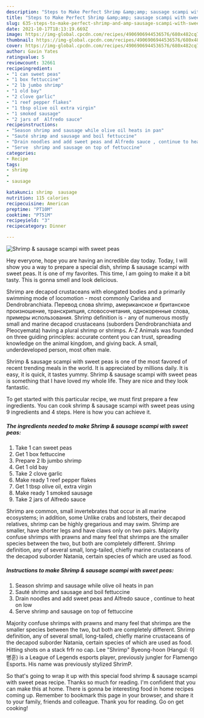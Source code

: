 ```yaml
---
description: "Steps to Make Perfect Shrimp &amp;amp; sausage scampi with sweet peas"
title: "Steps to Make Perfect Shrimp &amp;amp; sausage scampi with sweet peas"
slug: 635-steps-to-make-perfect-shrimp-and-amp-sausage-scampi-with-sweet-peas
date: 2021-10-17T18:13:19.669Z
image: https://img-global.cpcdn.com/recipes/4906906944536576/680x482cq70/shrimp-sausage-scampi-with-sweet-peas-recipe-main-photo.jpg
thumbnail: https://img-global.cpcdn.com/recipes/4906906944536576/680x482cq70/shrimp-sausage-scampi-with-sweet-peas-recipe-main-photo.jpg
cover: https://img-global.cpcdn.com/recipes/4906906944536576/680x482cq70/shrimp-sausage-scampi-with-sweet-peas-recipe-main-photo.jpg
author: Gavin Yates
ratingvalue: 5
reviewcount: 32661
recipeingredient:
- "1 can sweet peas"
- "1 box fettuccine"
- "2 lb jumbo shrimp"
- "1 old bay"
- "2 clove garlic"
- "1 reef pepper flakes"
- "1 tbsp olive oil extra virgin"
- "1 smoked sausage"
- "2 jars of  Alfredo sauce"
recipeinstructions:
- "Season shrimp and sausage while olive oil heats in pan"
- "Sauté shrimp and sausage and boil fettuccine"
- "Drain noodles and add sweet peas and Alfredo sauce , continue to heat on low"
- "Serve  shrimp and sausage on top of fettuccine"
categories:
- Recipe
tags:
- shrimp
- 
- sausage

katakunci: shrimp  sausage 
nutrition: 115 calories
recipecuisine: American
preptime: "PT10M"
cooktime: "PT51M"
recipeyield: "3"
recipecategory: Dinner

---
```



![Shrimp &amp; sausage scampi with sweet peas](https://img-global.cpcdn.com/recipes/4906906944536576/680x482cq70/shrimp-sausage-scampi-with-sweet-peas-recipe-main-photo.jpg)

Hey everyone, hope you are having an incredible day today. Today, I will show you a way to prepare a special dish, shrimp &amp; sausage scampi with sweet peas. It is one of my favorites. This time, I am going to make it a bit tasty. This is gonna smell and look delicious.

Shrimp are decapod crustaceans with elongated bodies and a primarily swimming mode of locomotion - most commonly Caridea and Dendrobranchiata. Перевод слова shrimp, американское и британское произношение, транскрипция, словосочетания, однокоренные слова, примеры использования. Shrimp definition is - any of numerous mostly small and marine decapod crustaceans (suborders Dendrobranchiata and Pleocyemata) having a plural shrimp or shrimps. A-Z Animals was founded on three guiding principles: accurate content you can trust, spreading knowledge on the animal kingdom, and giving back. A small, underdeveloped person, most often male.

Shrimp &amp; sausage scampi with sweet peas is one of the most favored of recent trending meals in the world. It is appreciated by millions daily. It is easy, it is quick, it tastes yummy. Shrimp &amp; sausage scampi with sweet peas is something that I have loved my whole life. They are nice and they look fantastic.


To get started with this particular recipe, we must first prepare a few ingredients. You can cook shrimp &amp; sausage scampi with sweet peas using 9 ingredients and 4 steps. Here is how you can achieve it.

<!--inarticleads1-->

##### The ingredients needed to make Shrimp &amp; sausage scampi with sweet peas:

1. Take 1 can sweet peas
1. Get 1 box fettuccine
1. Prepare 2 lb jumbo shrimp
1. Get 1 old bay
1. Take 2 clove garlic
1. Make ready 1 reef pepper flakes
1. Get 1 tbsp olive oil, extra virgin
1. Make ready 1 smoked sausage
1. Take 2 jars of  Alfredo sauce


Shrimp are common, small invertebrates that occur in all marine ecosystems; in addition, some Unlike crabs and lobsters, their decapod relatives, shrimp can be highly gregarious and may swim. Shrimp are smaller, have shorter legs and have claws only on two pairs. Majority confuse shrimps with prawns and many feel that shrimps are the smaller species between the two, but both are completely different. Shrimp definition, any of several small, long-tailed, chiefly marine crustaceans of the decapod suborder Natania, certain species of which are used as food. 

<!--inarticleads2-->

##### Instructions to make Shrimp &amp; sausage scampi with sweet peas:

1. Season shrimp and sausage while olive oil heats in pan
1. Sauté shrimp and sausage and boil fettuccine
1. Drain noodles and add sweet peas and Alfredo sauce , continue to heat on low
1. Serve  shrimp and sausage on top of fettuccine


Majority confuse shrimps with prawns and many feel that shrimps are the smaller species between the two, but both are completely different. Shrimp definition, any of several small, long-tailed, chiefly marine crustaceans of the decapod suborder Natania, certain species of which are used as food. Hitting shots on a stack frfr no cap. Lee &#34;Shrimp&#34; Byeong-hoon (Hangul: 이병훈) is a League of Legends esports player, previously jungler for Flamengo Esports. His name was previously stylized ShrimP. 

So that's going to wrap it up with this special food shrimp &amp; sausage scampi with sweet peas recipe. Thanks so much for reading. I'm confident that you can make this at home. There is gonna be interesting food in home recipes coming up. Remember to bookmark this page in your browser, and share it to your family, friends and colleague. Thank you for reading. Go on get cooking!
